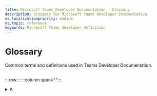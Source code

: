 ```yaml
---
title: Microsoft Teams Developer Documentation - Glossary
description: Glossary for Microsoft Teams Developer Documentation
ms.localizationpriority: medium
ms.topic: reference
keywords: Microsoft Teams developer definition
---
```

# Glossary

Common terms and definitions used in Teams Developer Documentation.
<br>
<br>

:::row:::
    :::column span="":::
        <details>
        <summary>A</summary>

        ## A

        | Term | Definition |
        | --- | --- |
        | [Action command](../messaging-extensions/how-to/action-commands/define-action-command.md) | A type of messaging extension app that uses a popup to collect or display information. <br>**See also**: [Messaging extension](#m); Search commands |
        | [Adaptive Card](../task-modules-and-cards/what-are-cards.md) | An actionable content snippet added to a conversation by a bot or messaging extension. Use text, graphics, and buttons with these cards for rich communication. |
        | [App Catalog](../toolkit/publish.md) | A site that stores the apps for SharePoint and office for an organization's internal use. <br>**See also**: SPFx |
        | [App manifest](../resources/schema/manifest-schema.md) | The Teams app manifest describes how the app integrates into the Microsoft Teams product. Your manifest must conform to the [manifest schema](https://developer.microsoft.com/json-schemas/teams/v1.11/MicrosoftTeams.schema.json.). |
        | [App package](../concepts/build-and-test/apps-package.md) | A Teams app package is a zip file that contains the App manifest file and app icons - color icon and outline icon. |
        | [App permission](../concepts/device-capabilities/browser-device-permissions#enable-apps-device-permissions.md) | An option in a Teams app to enable device permissions. It's available only when the manifest file of the app declares that the app needs device permissions. <br> **See also**: Device permissions |
        | [App scope](../concepts/design/app-structure.md) | The purview within which your app interacts with your users. An app can have Personal scope, Channel scope, or Team scope. A Teams app can exist across scopes. |
        | [App Studio](../concepts/build-and-test/app-studio-overview.md) | An app to start creating or integrating your own Microsoft Teams apps. It has now evolved to Developer Portal. <br> **See also**: Developer Portal |
        | [Azure resource](../toolkit/provision.md) | A service that is available through Azure that your Teams app can use for Azure deployment. It could be storage accounts, web apps, databases, and more. |
        | [Azure Active Directory](../tabs/how-to/authentication/auth-tab-aad.md) | Microsoft’s cloud-based identity and access management service. It helps authenticated users access resources internal and external Azure resources. |
        | [Authentication](../concepts/authentication/authentication.md) | A process to authorize user access for your app's usage. it can be done using Microsoft Graph APIs or web-based authentication. <br> **See also**: Identity providers |
        | [Authentication flow](../concepts/authentication/authentication#web-based-authentication-flow.md) | In Teams, there are two authentication flows to authenticate a user for using an app: web-based authentication and OAuthPrompt flow. |
        |
        </details>
        <br>
        <details>
        <summary>B</summary>
        
        ##B

        | Term | Definition |
        | --- | --- |
        | Blazor | A free and open-source web framework that enables developers to create web apps using C# and HTML. It's being developed by Microsoft. |
        | Bicep | A declarative language, which means the elements can appear in any order. Unlike imperative languages, the order of elements doesn't affect how deployment is processed. |
        | Bot | A bot is an app that executes programmed repetitive tasks. <br> **See also**: Conversational bot; Chat bot |
        | Bot Emulator | A desktop application that allows you to test and debug bots, either locally or remotely. |
        | Bot Framework | A rich SDK used to create bots using C#, Java, Python, and JavaScript. If you have a bot that is based on the Bot Framework, you can modify it to work in Teams. |
        |
        </details>
        <br>
        <details>
        <summary>C</summary>
        
        | Term | Definition |
        | --- | --- |
        | Call bot | A bot that participates in audio or video calls and online meetings. <br> **See also**: Chat bot; Meeting bot |
        | Capability | The feature of a Teams app are called as Capability. An app may have one or more core capabilities, such as tab, bot, messaging extensions. <br>**See also**: Device capability; Media capability |
        | Chat bot | A bot is also referred to as a chatbot or conversational bot. It's an app that runs simple and repetitive tasks by users such as customer service or support staff. <br> **See also**: Conversational bot. |
        | Channel | A single place for a team to share messages, tools, and files. In Teams, teamwork and communication happen in channels.  |
        | Client secret | The Client secret/password or a public or private key pair that is Certificate. It is not required for native apps. <br> **See also**: Bot |
        | Cloud resources | A service that is available on cloud through internet that your Teams app can use. It could be storage accounts, web apps, databases, and more. |
        | Collaboration app | An app with capabilities for a user to work in a collaborative workspace with other users. <br> **See also**: Standalone app |
        | Connector | It allows users to subscribe to receive notifications and messages from the web services. They expose the HTTPS endpoint for the service to post messages to Teams channels, typically in the form of cards. <br> **See also**: Webhooks |
        | Conversation | A series of messages sent between your Microsoft Teams bot and one or more users. A conversation can have three scopes: channel, personal, and group chat. <br>**See also**: One-on-one chat; Group chat |
        | Conversational bot |  It allows a user to interact with your web service using text, interactive cards, and task modules. <br>**See also** Chat bot |
        |
        </details>
        <br>
        <details>
        <summary>D</summary>
        
        | Term | Definition |
        | --- | --- |
        | Deep linking | In a Teams app, you can create deep links to information and features within Teams or to help the user navigate to content in your app. |
        | Developer Portal for Teams | The primary tool for configuring, distributing, and managing your Microsoft Teams apps. With the Developer Portal, you can collaborate with colleagues on your app, set up runtime environments, and much more. |
        | Developer Preview | A public program for developers that provides early access to unreleased features in Microsoft Teams. This allows you to explore and test upcoming features for potential inclusion in your Microsoft Teams app. |
        | Deploy | A process to upload the backend and frontend code for the application. At Deployment, your code for your app is copied to the resources you created during the provision step. <br>**See also**: Provision |
        | Device capabilities | Built-in devices, such as camera, microphone, barcode scanner, photo gallery, in a mobile or desktop. You can access the following device capabilities on mobile or desktop through dedicated APIs available in Microsoft Teams JavaScript client SDK. <br>**See also**: Capability; Media capability |
        | Device permission | If an app needs to utilize a native device capability, it must request permission to access the capability. You can manage device permissions in Teams settings. <br>**See also**: App permissions |
        | Dev environment | A type of development environment that Teams Toolkit creates by default to represent remote or cloud environment configurations. A project can have multiple remote environments. You can add more dev environments to your project using Teams Toolkit. <br>**See also** Environment; Local environment |
        | DevTools | Browser's Devtools are used to view console logs, view or modify runtime network requests, add breakpoints to code (JavaScript) and perform interactive debugging for a Teams app. The feature is only available for desktop and Android clients after the Developer Preview has been enabled. |
        | Dynamic search | A search feature for Adaptive Cards that is useful to search and select data from large data sets. It helps to filter out the choices as the user types. <br>**See also**: Static search |
        |
        </details>
        <br>
        <details>
        <summary>E</summary>
        
        | Term | Definition |
        | --- | --- |
        | E5 developer account | E5 developer subscription includes 25 user licenses, including the administrator, for development purposes only for building apps to extend Microsoft 365.  <br>**See also**: Microsoft 365 account |
        | Entry point | An access point, such as team, channel, and chat, for a Teams app where users can discover and use your app. |
        | Environment | A feature in Teams Toolkit that lets you create and use multiple development environments for your app project. There are two dev environments that Teams Toolkit creates by default - local environment and dev environment. <br>**See also**: Local environment; Dev environment |
        |
        </details>
        <br>
        <details>
        <summary>G</summary>
        
        | Term | Definition |
        | --- | --- |
        | Group chat | A chat feature where a user is able to chat with a bot in a group setting by using @mention to invoke the bot. <br>**See also**: One-on-one chat; Chat bot |
        |
        </details>
        <br>
        <details>
        <summary>I</summary>
        
        | Term | Definition |
        | --- | --- |
        | Identity provider | An entity which stores and provides credentials to the user. It also allows users to register themselves.  <br>**See also**: Authentication |
        | Incoming webhooks | It lets an external app share content in Teams channels. These webhooks are used as tracking and notifying tools. <br>**See also**: Webhooks; Outgoing webhooks |
        | In-meeting app experience | A stage of Teams meeting lifecycle. With the in-meeting app experience, you can engage participants during the meeting by using apps and the in-meeting dialog box. <br>**See also**: Meeting lifecycle |
        |
        </details>
        <br>
        <details>
        <summary>L</summary>
        
        | Term | Definition |
        | --- | --- |
        | Link unfurling | A feature used with messaging extension and meeting to unfold links pasted into a compose message area. The links expand to show additional information about the link in an Adaptive Card or in the meeting stage view.  |
        | Local environment | A default development environment created by Teams Toolkit  <br>**See also**: Environment; Dev environment |
        | Local workbench | The default option to run and debug an Teams app in Visual Studio Code that is created using SPFx. <br>**See also**: Workbench; Teams workbench |
        | Location capability | <br>**See also**: Capability; Media capability; Device Capability |
        | Low code apps | A custom Teams app built from scratch using Microsoft Power Platform that require little or no coding, and can be developed and deployed quickly.  |
        |
        </details>
        <br>
        <details>
        <summary>M</summary>
        
        ## M

        | Term | Definition |
        | --- | --- |
        | Media capability | Native device capabilities, such as, camera and microphone, that you can integrate with your Teams app. <br>**See also**: Capability; Device capability |
        | Meeting bot | Bots that interact with Teams calls and meetings using real-time voice, video, and screen sharing. <br>**See also**: Call bot; Chat bot |
        | Meeting lifecycle | It spans from pre-meeting, in-meeting, and post-meeting app experience. You can integrate tabs, bots, and messaging extensions in each stage of the meeting lifecycle. <br>**See also**: In-meeting experience |
        | Meeting stage | A feature of meeting extension app. It is a shared space .accessible during meeting to all participants. It helps participants interact and collaborate with app content in real time. |
        | Messaging extension | Messaging extensions are shortcuts for inserting app content or acting on a message without navigating away from the conversation. <br>**See also**: Search commands; Action commands |
        | Meeting extension | An app that is designed to be used during the meeting lifecycle to make it more productive, such as whiteboard, dashboard, and more.  |
        | Microsoft 365 account | Microsoft 365 account includes 25 user licenses, including the administrator, for development purposes only.  |
        | Microsoft 365 developer program | The Microsoft 365 Developer Program helps you build apps that extend Microsoft 365.  |
        | Microsoft Graph Explorer | The gateway to data and intelligence in Microsoft 365. It provides a unified programmability model that you can use to access the tremendous amount of data in Microsoft 365, Windows 10, and Enterprise Mobility + Security. |
        | Microsoft Teams | Microsoft Teams is a group collaboration software that can be used to help teams work together remotely. |
        | Microsoft Teams Platform | The Microsoft Teams developer platform makes it easy for developers to integrate their own apps and services to improve productivity, make decisions faster, provide focus by reducing context switching, and create collaboration around existing content and workflows. |
        | Microsoft Teams UI Library | Microsoft Teams UI Library helps you view and test individual Teams UI templates and related components in your browser. |
        | Microsoft Teams UI Toolkit | Microsoft Teams UI Kit includes components and patterns that are designed specifically for building Teams apps. |
        | Microsoft Store | Microsoft Store is a digital distribution platform owned by Microsoft. |
        |
        </details>
        <br>
    :::column-end:::

    :::column span="":::
        <details>
        <summary>O</summary>
        
        | Term | Definition |
        | --- | --- |
        | Office 365 Connector | It lets you create a custom configuration page for your Incoming Webhook and package them as part of a Teams app. You can send messages primarily using Office 365 Connector cards and have the ability to add a limited set of card actions to them. |
        | Outgoing webhook | It acts as a bot and search for messages in channels using @mention. It sends notifications to external web services and responds with rich messages, which include cards and images. <br>**See also**: Webhook; Incoming webhook |
        | Outlook channel | A feature of Teams messaging extension app that lets the users interact with it from Microsoft Outlook. |
        | One-on-one chat | A type of chat between a Teams personal bot app and a single user. <br>**See also**: Group chat; Chat bot |
        |
        </details>
        <br>
        <details>
        <summary>P</summary>
        
        | Term | Definition |
        | --- | --- |
        | Personal app | A personal app can be a bot, private workspace, or both. <br>**See also**: Shared app |
        | Power Virtual Agents | A no-code, guided graphical interface solution that empowers every member of your team to create rich, conversational chatbots that easily integrate with the Teams platform. |
        | Proactive messages | A message sent by a bot that isn't in response to a request from a user, such as welcome messages, notifications, scheduled messages. |
        | Provision | A process that creates resources in Azure and Microsoft 365 for your app, but no code (HTML, CSS, JavaScript, etc.) is copied to the resources. <br>**See also**: Deploy |
        |
        </details>
        <br>
        <details>
        <summary>R</summary>
        
        | Term | Definition |
        | --- | --- |
        | Rate-limiting | A method to limit messages to a certain maximum frequency to ensure that number of messages are sufficient and don't appear as spam. |
        | Role-based views | A feature of tabs where the tab experience may be different for users depending on their permission level. |
        | RSC permission | Resource-specific consent (RSC) permission feature is needed by team owners to let a bot app receive messages across channels in a team without being @mentioned. |
        |
        </details>
        <br>
        <details>
        <summary>S</summary>
        
        | Term | Definition |
        | --- | --- |
        | Search commands | A type of messaging extension app that lets users search external systems and include the search result into a message using a card. <br>**See also**: Messaging extensions; Action commands |
        | Sequential workflow | A workflow that let a bot carry out a conversation with a user based on the user response. |
        | Shared app | An app that exists in a team, channel, or chat where everyone can collaborate. <br>**See also:** Personal app |
        | SharePoint site collection | It is a collection site for SharePoint apps. You need to have an administrator account for this site before you can deploy your SPFx-based app on the SharePoint site. <br>**See also**: SPFx |
        | Sideloading | A process where a Teams app is loaded to Teams at the time of build to test it in Teams environment before distributing it. |
        | SidePanel | A feature of Teams meeting app that enables you to customize experiences in a meeting that allow organizers and presenters to have different set of views and actions.  |
        | SPFx | SharePoint Framework (SPFx) is a development model to build client-side solutions for Microsoft Teams and SharePoint. |
        | Stage view | A user interface component that lets you render the content that is opened in full screen in Teams and pinned as a tab. It is invoked to surface web content within Teams. |
        | Standalone app | A single-page or large, and complex app. The user can use some aspects of it in Teams. <br>**See also**: Collaboration aap |
        | Static search | A method of typeahead search that lets users search from pre-specified values in the Adaptive Card payload. <br>**See also**: Dynamic search |
        |
        </details>
        <br>
        <details>
        <summary>T</summary>
        
        | Term | Definition |
        | --- | --- |
        | Tab | Tabs are Teams-aware webpages embedded in Microsoft Teams that point to domains declared in manifest. You can add it inside a team, group chat, or personal app. |
        | Tab chat | A type of tab that lets a user have a focused conversation experience in dynamic tabs. |
        | Task modules | A feature of Teams app to create modal popup for completing tasks, displaying videos or dashboard. |
        | Thread discussion | A conversation posted on a channel or chat between users. |
        | Teams | Microsoft Teams is the ultimate messaging app for your organization—a workspace for real-time collaboration and communication, meetings, file and app sharing. |
        | Teams Toolkit | The Microsoft Teams Toolkit enables you to create custom Teams apps directly within the Visual Studio Code environment.  |
        | TeamsFx | TeamsFx is a text-based command line interface that accelerates Teams application development. It's also called TeamsFx CLI.|
        | TeamsFx SDK | TeamsFx SDK is pre-configured in scaffolded project using TeamsFx toolkit or CLI. |
        | Teams Mobile | Microsoft Teams available as a mobile app. |
        | Teams workbench | A workbench in Visual Studio Code used at build for Teams apps created using SPFx and Teams Toolkit. <br>**See also**: Workbench; Local workbench |
        |
        </details>
        <br>
        <details>
        <summary>U</summary>

        | Term | Definition |
        | --- | --- |
        | UI components | For Teams app development, you can use Fluent UI components to build your app from scratch. |
        | UI templates | For Teams app development, you can use Teams UI templates to design your apps quickly. |
        | Universal Actions for Adaptive Cards | A way to implement Adaptive Cards across platforms and applications. It uses a bot as a common backend for handling actions. |
        | 
        </details>
        <br>
        <details>
        <summary>V</summary>
        
        | Term | Definition |
        | --- | --- |
        | Virtual Assistant | A Microsoft open-source template that enables you to create a robust conversational solution. |
        |
        </details>
        <br>
        <details>
        <summary>W</summary>

        | Term | Definition |
        | --- | --- |
        | Web app | An app that runs on a web server. It can be integrated with Microsoft Teams Platform. |
        | Webhook | It is a feature of a Teams app used to integrate it with external apps. <br>**See also**: Incoming webhook; outgoing webhook |
        | Web part | A UI component used to build a page or a site in a Teams app created using SharePoint. <br>**See also**: SPFx |
        | Workbench | Overall Visual Studio Code UI that encompasses UI components, such as title bar, panel, and more. <br>**See also**: Local workbench; Teams workbench |
        </details>
        <br>
        <details>
        <summary>Y</summary>
    
        | Term | Definition |
        | --- | --- |
        | YoTeams | A development toolkit for building Microsoft Teams applications based on TypeScript and node.js. |
        |
        </details>
        
    :::column-end:::
:::row-end:::

<!--Cross-ref links-->
